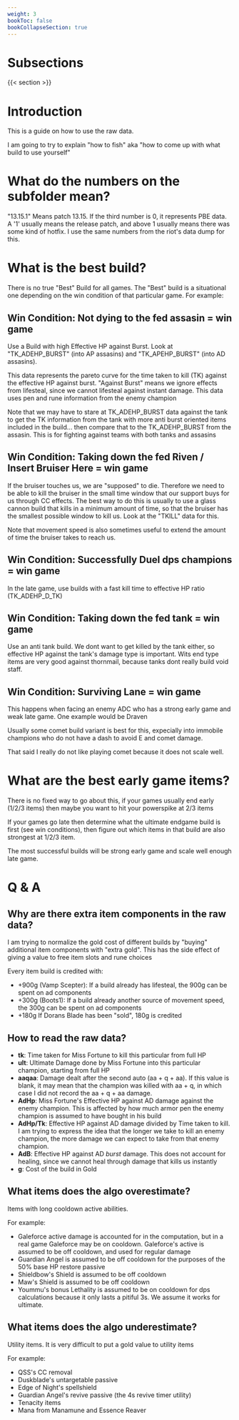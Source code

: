 ```yaml
---
weight: 3
bookToc: false
bookCollapseSection: true
---
```

# Subsections

{{< section >}}

# Introduction
This is a guide on how to use the raw data. 

I am going to try to explain "how to fish" aka "how to come up with what build to use yourself"

# What do the numbers on the subfolder mean?
"13.15.1" Means patch 13.15. If the third number is 0, it represents PBE data. A '1' usually means the release patch, and above 1 usually means there was some kind of hotfix. I use the same numbers from the riot's data dump for this.

# What is the best build?
There is no true "Best" Build for all games. The "Best" build is a situational one depending on the win condition of that particular game. For example:

## Win Condition: Not dying to the fed assasin = win game 

Use a Build with high Effective HP against Burst. Look at "TK_ADEHP_BURST" (into AP assasins) and "TK_APEHP_BURST" (into AD assasins). 

This data represents the pareto curve for the time taken to kill (TK) against the effective HP against burst. "Against Burst" means we ignore effects from lifesteal, since we cannot lifesteal against instant damage. This data uses pen and rune information from the enemy champion

Note that we may have to stare at TK_ADEHP_BURST data against the tank to get the TK information from the tank with more anti burst oriented items included in the build... then compare that to the TK_ADEHP_BURST from the assasin. This is for fighting against teams with both tanks and assasins 

## Win Condition: Taking down the fed Riven / Insert Bruiser Here = win game 

If the bruiser touches us, we are "supposed" to die. Therefore we need to be able to kill the bruiser in the small time window that our support buys for us through CC effects. The best way to do this is usually to use a glass cannon build that kills in a minimum amount of time, so that the bruiser has the smallest possible window to kill us. Look at the "TKILL" data for this.

Note that movement speed is also sometimes useful to extend the amount of time the bruiser takes to reach us.


## Win Condition: Successfully Duel dps champions = win game 

In the late game, use builds with a fast kill time to effective HP ratio (TK_ADEHP_D_TK)


## Win Condition: Taking down the fed tank = win game 

Use an anti tank build. We dont want to get killed by the tank either, so effective HP against the tank's damage type is important. Wits end type items are very good against thornmail, because tanks dont really build void staff. 

## Win Condition: Surviving Lane = win game 
This happens when facing an enemy ADC who has a strong early game and weak late game. One example would be Draven

Usually some comet build variant is best for this, expecially into immobile champions who do not have a dash to avoid E and comet damage.

That said I really do not like playing comet because it does not scale well. 


# What are the best early game items?
There is no fixed way to go about this, if your games usually end early (1/2/3 items) then maybe you want to hit your powerspike at 2/3 items 

If your games go late then determine what the ultimate endgame build is first (see win conditions), then figure out which items in that build are also strongest at 1/2/3 item.

The most successful builds will be strong early game and scale well enough late game.

# Q & A

## Why are there extra item components in the raw data?
I am trying to normalize the gold cost of different builds by "buying" additional item components with "extra gold". This has the side effect of giving a value to free item slots and rune choices 

Every item build is credited with:
- +900g (Vamp Scepter): If a build already has lifesteal, the 900g can be spent on ad components 
- +300g (Boots1): If a build already another source of movement speed, the 300g can be spent on ad components  
- +180g If Dorans Blade has been "sold", 180g is credited 

## How to read the raw data?

- **tk**: Time taken for Miss Fortune to kill this particular from full HP
- **ult**: Ultimate Damage done by Miss Fortune into this particular champion, starting from full HP
- **aaqaa**: Damage dealt after the second auto (aa + q + aa). If this value is blank, it may mean that the champion was killed with aa + q, in which case I did not record the aa + q + aa damage.
- **AdHp**: Miss Fortune's Effective HP against AD damage against the enemy champion. This is affected by how much armor pen the enemy champion is assumed to have bought in his build
- **AdHp/Tk**: Effective HP against AD damage divided by Time taken to kill. I am trying to express the idea that the longer we take to kill an enemy champion, the more damage we can expect to take from that enemy champion.
- **AdB**: Effective HP against AD *burst* damage. This does not account for healing, since we cannot heal through damage that kills us instantly
- **g**: Cost of the build in Gold

## What items does the algo overestimate?
Items with long cooldown active abilities. 

For example:
- Galeforce active damage is accounted for in the computation, but in a real game Galeforce may be on cooldown. Galeforce's active is assumed to be off cooldown, and used for regular damage 
- Guardian Angel is assumed to be off cooldown for the purposes of the 50% base HP restore passive
- Shieldbow's Shield is assumed to be off cooldown
- Maw's Shield is assumed to be off cooldown
- Yoummu's bonus Lethality is assumed to be on cooldown for dps calculations because it only lasts a pitiful 3s. We assume it works for ultimate.

## What items does the algo underestimate?
Utility items. It is very difficult to put a gold value to utility items

For example:
- QSS's CC removal
- Duskblade's untargetable passive
- Edge of Night's spellshield
- Guardian Angel's revive passive (the 4s revive timer utility)
- Tenacity items
- Mana from Manamune and Essence Reaver 
